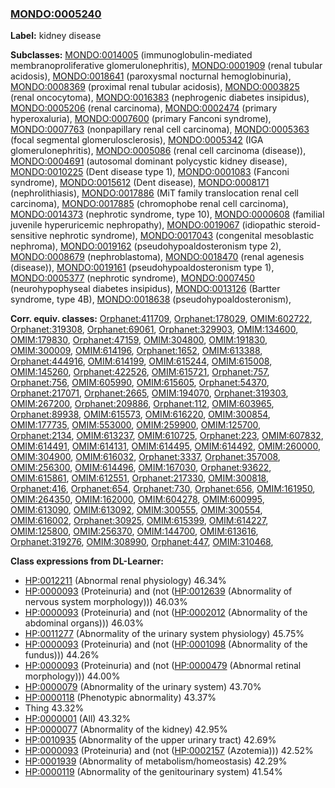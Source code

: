 
### [MONDO:0005240](http://purl.obolibrary.org/obo/MONDO_0005240)
**Label:** kidney disease

**Subclasses:** [MONDO:0014005](http://purl.obolibrary.org/obo/MONDO_0014005) (immunoglobulin-mediated membranoproliferative glomerulonephritis), [MONDO:0001909](http://purl.obolibrary.org/obo/MONDO_0001909) (renal tubular acidosis), [MONDO:0018641](http://purl.obolibrary.org/obo/MONDO_0018641) (paroxysmal nocturnal hemoglobinuria), [MONDO:0008369](http://purl.obolibrary.org/obo/MONDO_0008369) (proximal renal tubular acidosis), [MONDO:0003825](http://purl.obolibrary.org/obo/MONDO_0003825) (renal oncocytoma), [MONDO:0016383](http://purl.obolibrary.org/obo/MONDO_0016383) (nephrogenic diabetes insipidus), [MONDO:0005206](http://purl.obolibrary.org/obo/MONDO_0005206) (renal carcinoma), [MONDO:0002474](http://purl.obolibrary.org/obo/MONDO_0002474) (primary hyperoxaluria), [MONDO:0007600](http://purl.obolibrary.org/obo/MONDO_0007600) (primary Fanconi syndrome), [MONDO:0007763](http://purl.obolibrary.org/obo/MONDO_0007763) (nonpapillary renal cell carcinoma), [MONDO:0005363](http://purl.obolibrary.org/obo/MONDO_0005363) (focal segmental glomerulosclerosis), [MONDO:0005342](http://purl.obolibrary.org/obo/MONDO_0005342) (IGA glomerulonephritis), [MONDO:0005086](http://purl.obolibrary.org/obo/MONDO_0005086) (renal cell carcinoma (disease)), [MONDO:0004691](http://purl.obolibrary.org/obo/MONDO_0004691) (autosomal dominant polycystic kidney disease), [MONDO:0010225](http://purl.obolibrary.org/obo/MONDO_0010225) (Dent disease type 1), [MONDO:0001083](http://purl.obolibrary.org/obo/MONDO_0001083) (Fanconi syndrome), [MONDO:0015612](http://purl.obolibrary.org/obo/MONDO_0015612) (Dent disease), [MONDO:0008171](http://purl.obolibrary.org/obo/MONDO_0008171) (nephrolithiasis), [MONDO:0017886](http://purl.obolibrary.org/obo/MONDO_0017886) (MiT family translocation renal cell carcinoma), [MONDO:0017885](http://purl.obolibrary.org/obo/MONDO_0017885) (chromophobe renal cell carcinoma), [MONDO:0014373](http://purl.obolibrary.org/obo/MONDO_0014373) (nephrotic syndrome, type 10), [MONDO:0000608](http://purl.obolibrary.org/obo/MONDO_0000608) (familial juvenile hyperuricemic nephropathy), [MONDO:0019067](http://purl.obolibrary.org/obo/MONDO_0019067) (idiopathic steroid-sensitive nephrotic syndrome), [MONDO:0017043](http://purl.obolibrary.org/obo/MONDO_0017043) (congenital mesoblastic nephroma), [MONDO:0019162](http://purl.obolibrary.org/obo/MONDO_0019162) (pseudohypoaldosteronism type 2), [MONDO:0008679](http://purl.obolibrary.org/obo/MONDO_0008679) (nephroblastoma), [MONDO:0018470](http://purl.obolibrary.org/obo/MONDO_0018470) (renal agenesis (disease)), [MONDO:0019161](http://purl.obolibrary.org/obo/MONDO_0019161) (pseudohypoaldosteronism type 1), [MONDO:0005377](http://purl.obolibrary.org/obo/MONDO_0005377) (nephrotic syndrome), [MONDO:0007450](http://purl.obolibrary.org/obo/MONDO_0007450) (neurohypophyseal diabetes insipidus), [MONDO:0013126](http://purl.obolibrary.org/obo/MONDO_0013126) (Bartter syndrome, type 4B), [MONDO:0018638](http://purl.obolibrary.org/obo/MONDO_0018638) (pseudohypoaldosteronism), 

**Corr. equiv. classes:** [Orphanet:411709](http://www.orpha.net/ORDO/Orphanet_411709), [Orphanet:178029](http://www.orpha.net/ORDO/Orphanet_178029), [OMIM:602722](http://purl.obolibrary.org/obo/OMIM_602722), [Orphanet:319308](http://www.orpha.net/ORDO/Orphanet_319308), [Orphanet:69061](http://www.orpha.net/ORDO/Orphanet_69061), [Orphanet:329903](http://www.orpha.net/ORDO/Orphanet_329903), [OMIM:134600](http://purl.obolibrary.org/obo/OMIM_134600), [OMIM:179830](http://purl.obolibrary.org/obo/OMIM_179830), [Orphanet:47159](http://www.orpha.net/ORDO/Orphanet_47159), [OMIM:304800](http://purl.obolibrary.org/obo/OMIM_304800), [OMIM:191830](http://purl.obolibrary.org/obo/OMIM_191830), [OMIM:300009](http://purl.obolibrary.org/obo/OMIM_300009), [OMIM:614196](http://purl.obolibrary.org/obo/OMIM_614196), [Orphanet:1652](http://www.orpha.net/ORDO/Orphanet_1652), [OMIM:613388](http://purl.obolibrary.org/obo/OMIM_613388), [Orphanet:444916](http://www.orpha.net/ORDO/Orphanet_444916), [OMIM:614199](http://purl.obolibrary.org/obo/OMIM_614199), [OMIM:615244](http://purl.obolibrary.org/obo/OMIM_615244), [OMIM:615008](http://purl.obolibrary.org/obo/OMIM_615008), [OMIM:145260](http://purl.obolibrary.org/obo/OMIM_145260), [Orphanet:422526](http://www.orpha.net/ORDO/Orphanet_422526), [OMIM:615721](http://purl.obolibrary.org/obo/OMIM_615721), [Orphanet:757](http://www.orpha.net/ORDO/Orphanet_757), [Orphanet:756](http://www.orpha.net/ORDO/Orphanet_756), [OMIM:605990](http://purl.obolibrary.org/obo/OMIM_605990), [OMIM:615605](http://purl.obolibrary.org/obo/OMIM_615605), [Orphanet:54370](http://www.orpha.net/ORDO/Orphanet_54370), [Orphanet:217071](http://www.orpha.net/ORDO/Orphanet_217071), [Orphanet:2665](http://www.orpha.net/ORDO/Orphanet_2665), [OMIM:194070](http://purl.obolibrary.org/obo/OMIM_194070), [Orphanet:319303](http://www.orpha.net/ORDO/Orphanet_319303), [OMIM:267200](http://purl.obolibrary.org/obo/OMIM_267200), [Orphanet:209886](http://www.orpha.net/ORDO/Orphanet_209886), [Orphanet:112](http://www.orpha.net/ORDO/Orphanet_112), [OMIM:603965](http://purl.obolibrary.org/obo/OMIM_603965), [Orphanet:89938](http://www.orpha.net/ORDO/Orphanet_89938), [OMIM:615573](http://purl.obolibrary.org/obo/OMIM_615573), [OMIM:616220](http://purl.obolibrary.org/obo/OMIM_616220), [OMIM:300854](http://purl.obolibrary.org/obo/OMIM_300854), [OMIM:177735](http://purl.obolibrary.org/obo/OMIM_177735), [OMIM:553000](http://purl.obolibrary.org/obo/OMIM_553000), [OMIM:259900](http://purl.obolibrary.org/obo/OMIM_259900), [OMIM:125700](http://purl.obolibrary.org/obo/OMIM_125700), [Orphanet:2134](http://www.orpha.net/ORDO/Orphanet_2134), [OMIM:613237](http://purl.obolibrary.org/obo/OMIM_613237), [OMIM:610725](http://purl.obolibrary.org/obo/OMIM_610725), [Orphanet:223](http://www.orpha.net/ORDO/Orphanet_223), [OMIM:607832](http://purl.obolibrary.org/obo/OMIM_607832), [OMIM:614491](http://purl.obolibrary.org/obo/OMIM_614491), [OMIM:614131](http://purl.obolibrary.org/obo/OMIM_614131), [OMIM:614495](http://purl.obolibrary.org/obo/OMIM_614495), [OMIM:614492](http://purl.obolibrary.org/obo/OMIM_614492), [OMIM:260000](http://purl.obolibrary.org/obo/OMIM_260000), [OMIM:304900](http://purl.obolibrary.org/obo/OMIM_304900), [OMIM:616032](http://purl.obolibrary.org/obo/OMIM_616032), [Orphanet:3337](http://www.orpha.net/ORDO/Orphanet_3337), [Orphanet:357008](http://www.orpha.net/ORDO/Orphanet_357008), [OMIM:256300](http://purl.obolibrary.org/obo/OMIM_256300), [OMIM:614496](http://purl.obolibrary.org/obo/OMIM_614496), [OMIM:167030](http://purl.obolibrary.org/obo/OMIM_167030), [Orphanet:93622](http://www.orpha.net/ORDO/Orphanet_93622), [OMIM:615861](http://purl.obolibrary.org/obo/OMIM_615861), [OMIM:612551](http://purl.obolibrary.org/obo/OMIM_612551), [Orphanet:217330](http://www.orpha.net/ORDO/Orphanet_217330), [OMIM:300818](http://purl.obolibrary.org/obo/OMIM_300818), [Orphanet:416](http://www.orpha.net/ORDO/Orphanet_416), [Orphanet:654](http://www.orpha.net/ORDO/Orphanet_654), [Orphanet:730](http://www.orpha.net/ORDO/Orphanet_730), [Orphanet:656](http://www.orpha.net/ORDO/Orphanet_656), [OMIM:161950](http://purl.obolibrary.org/obo/OMIM_161950), [OMIM:264350](http://purl.obolibrary.org/obo/OMIM_264350), [OMIM:162000](http://purl.obolibrary.org/obo/OMIM_162000), [OMIM:604278](http://purl.obolibrary.org/obo/OMIM_604278), [OMIM:600995](http://purl.obolibrary.org/obo/OMIM_600995), [OMIM:613090](http://purl.obolibrary.org/obo/OMIM_613090), [OMIM:613092](http://purl.obolibrary.org/obo/OMIM_613092), [OMIM:300555](http://purl.obolibrary.org/obo/OMIM_300555), [OMIM:300554](http://purl.obolibrary.org/obo/OMIM_300554), [OMIM:616002](http://purl.obolibrary.org/obo/OMIM_616002), [Orphanet:30925](http://www.orpha.net/ORDO/Orphanet_30925), [OMIM:615399](http://purl.obolibrary.org/obo/OMIM_615399), [OMIM:614227](http://purl.obolibrary.org/obo/OMIM_614227), [OMIM:125800](http://purl.obolibrary.org/obo/OMIM_125800), [OMIM:256370](http://purl.obolibrary.org/obo/OMIM_256370), [OMIM:144700](http://purl.obolibrary.org/obo/OMIM_144700), [OMIM:613616](http://purl.obolibrary.org/obo/OMIM_613616), [Orphanet:319276](http://www.orpha.net/ORDO/Orphanet_319276), [OMIM:308990](http://purl.obolibrary.org/obo/OMIM_308990), [Orphanet:447](http://www.orpha.net/ORDO/Orphanet_447), [OMIM:310468](http://purl.obolibrary.org/obo/OMIM_310468), 

**Class expressions from DL-Learner:**

- [HP:0012211](http://purl.obolibrary.org/obo/HP_0012211) (Abnormal renal physiology) 46.34%
- [HP:0000093](http://purl.obolibrary.org/obo/HP_0000093) (Proteinuria) and (not ([HP:0012639](http://purl.obolibrary.org/obo/HP_0012639) (Abnormality of nervous system morphology))) 46.03%
- [HP:0000093](http://purl.obolibrary.org/obo/HP_0000093) (Proteinuria) and (not ([HP:0002012](http://purl.obolibrary.org/obo/HP_0002012) (Abnormality of the abdominal organs))) 46.03%
- [HP:0011277](http://purl.obolibrary.org/obo/HP_0011277) (Abnormality of the urinary system physiology) 45.75%
- [HP:0000093](http://purl.obolibrary.org/obo/HP_0000093) (Proteinuria) and (not ([HP:0001098](http://purl.obolibrary.org/obo/HP_0001098) (Abnormality of the fundus))) 44.26%
- [HP:0000093](http://purl.obolibrary.org/obo/HP_0000093) (Proteinuria) and (not ([HP:0000479](http://purl.obolibrary.org/obo/HP_0000479) (Abnormal retinal morphology))) 44.00%
- [HP:0000079](http://purl.obolibrary.org/obo/HP_0000079) (Abnormality of the urinary system) 43.70%
- [HP:0000118](http://purl.obolibrary.org/obo/HP_0000118) (Phenotypic abnormality) 43.37%
- Thing 43.32%
- [HP:0000001](http://purl.obolibrary.org/obo/HP_0000001) (All) 43.32%
- [HP:0000077](http://purl.obolibrary.org/obo/HP_0000077) (Abnormality of the kidney) 42.95%
- [HP:0010935](http://purl.obolibrary.org/obo/HP_0010935) (Abnormality of the upper urinary tract) 42.69%
- [HP:0000093](http://purl.obolibrary.org/obo/HP_0000093) (Proteinuria) and (not ([HP:0002157](http://purl.obolibrary.org/obo/HP_0002157) (Azotemia))) 42.52%
- [HP:0001939](http://purl.obolibrary.org/obo/HP_0001939) (Abnormality of metabolism/homeostasis) 42.29%
- [HP:0000119](http://purl.obolibrary.org/obo/HP_0000119) (Abnormality of the genitourinary system) 41.54%



